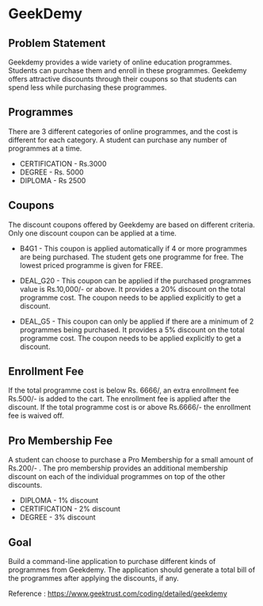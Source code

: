 # GeekDemy #

## Problem Statement ##
Geekdemy provides a wide variety of online education programmes. Students can purchase them and enroll in these programmes. 
Geekdemy offers attractive discounts through their coupons so that students can spend less while purchasing these programmes.

## Programmes ##

 There are 3 different categories of online programmes, and the cost is different for each category. A student can purchase any number of programmes at a time.
 
 * CERTIFICATION - Rs.3000 
 * DEGREE - Rs. 5000 
 * DIPLOMA - Rs 2500

## Coupons ##

 The discount coupons offered by Geekdemy are based on different criteria. Only one discount coupon can be applied at a time.
 
*  B4G1 - This coupon is applied automatically if 4 or more programmes are being purchased. The student gets one programme for free. The lowest priced programme is given for FREE.
 
 * DEAL_G20 - This coupon can be applied if the purchased programmes value is Rs.10,000/- or above. It provides a 20% discount on the total programme cost. The coupon needs to be applied explicitly to get a discount.
 
*  DEAL_G5 - This coupon can only be applied if there are a minimum of 2 programmes being purchased. It provides a 5% discount on the total programme cost. The coupon needs to be applied explicitly to get a discount.
 
## Enrollment Fee ##

 If the total programme cost is below Rs. 6666/, an extra enrollment fee Rs.500/- is added to the cart. The enrollment fee is applied after the discount. If the total programme cost is or above Rs.6666/- the enrollment fee is waived off.
 
## Pro Membership Fee ##

 A student can choose to purchase a Pro Membership for a small amount of Rs.200/- . The pro membership provides an additional membership discount on each of the individual programmes on top of the other discounts.
 
 * DIPLOMA - 1% discount 
 * CERTIFICATION - 2% discount 
 * DEGREE - 3% discount

## Goal ##
 Build a command-line application to purchase different kinds of programmes from Geekdemy. The application should generate 
 a total bill of the programmes after applying the discounts, if any.


 Reference : https://www.geektrust.com/coding/detailed/geekdemy
